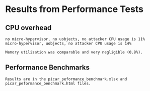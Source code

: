 # Results from Performance Tests

## CPU overhead  
```
no micro-hypervisor, no uobjects, no attacker CPU usage is 11%
micro-hypervisor, uobjects, no attacker CPU usage is 14%

Memory utilization was comparable and very negligible (0.8%).
```

## Performance Benchmarks
```
Results are in the picar_peformance_benchmark.xlsx and picar_peformance_benchmark.html files.
```